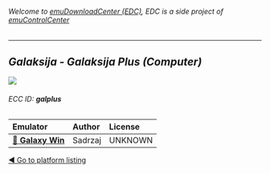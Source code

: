 ###### Welcome to [emuDownloadCenter (EDC)](https://github.com/PhoenixInteractiveNL/emuDownloadCenter/wiki/), EDC is a side project of [emuControlCenter](https://github.com/PhoenixInteractiveNL/emuControlCenter/wiki/)
***
## _Galaksija - Galaksija Plus (Computer)_
![](https://raw.githubusercontent.com/wiki/PhoenixInteractiveNL/emuDownloadCenter/images_platform/ecc_galplus_teaser.png)
###### ECC ID: **galplus**

| Emulator   | Author      | License     |
|:-----------|:------------|:------------|
| [:file_folder: **Galaxy Win**](https://github.com/PhoenixInteractiveNL/emuDownloadCenter/wiki/Emulator-galaxywin#menu) | Sadrzaj | UNKNOWN |

[:arrow_backward: Go to platform listing](https://github.com/PhoenixInteractiveNL/emuDownloadCenter/wiki/EDC-Platform-List)

